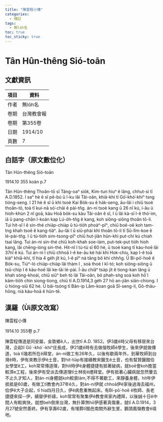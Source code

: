 ```yaml
---
title: "陳雲程小傳"
categories:
  - 傳記
tags:
  - 無lo̍h名
toc: true
toc_sticky: true
---
```


# Tân Hûn-thêng Sió-toān

## 文獻資訊

| 項目 | 資料 |
|---|---|
| 作者 | 無lo̍h名 |
| 卷期 | 台灣教會報 |
| 卷期 | 第355卷 |
| 日期 | 1914/10 |
| 頁數 | 7 |

## 白話字（原文數位化）

Tân Hûn-thêng Sió-toān

1914.10 355 koàn p.7

Tân Hûn-thêng Thoân-tō sī Tâng-oaⁿ sio̍k, Kim-tun hiuⁿ ê lâng, chhut-sì tī A.D.1852. I saⁿ hè ê sî pē-bú ū î-ku lâi Tâi-oân, khiā-khí tī Gō͘-khó͘-khiⁿ tsng tióng-seng. I 21 hè ê sî ū khì tsoè Kai Bo̍k-su ê ha̍k-seng, āu-lâi i chiū tsoè thoân-tō, toà tī kuí-nā só͘-chāi ê pài-tn̂g. án-ni tsoè kang ū 26 nî kú, í-āu ū hioh-khùn 2 nî goā, kàu Hoâ bo̍k-su kàu Tâi-oân ê sî, I ū lâi kà-sī I-ê thó͘-im, iā ū pang-chān I-koán kap Lú-o̍h-tn̂g ê kang, koh siông-siông thoân tō-lí. Tuì hit-sî I ê sin-thé chia̍p-chia̍p ū tú-tio̍h phoàⁿ-pīⁿ, chiū boē-oē koh tam-tng khah tsoē ê kang-tiâⁿ. āu-lâi I ū siū-phài khì thoân tō-lí tī Sū-lîm-koe ê lé-pài-tn̂g. I ū tú-tio̍h sim-tsong-pīⁿ chiū hut-jiân hūn-khì put-chí kú chiah tsai lâng. Tuì án-ni sin-thé chiū koh-khah soe-lám, put-tek-put tio̍h hioh kang, lâi chēng-ióng sin-thé. Hit-nî I tú-tú sī 60 hè, ū tsoè kang tī kàu-hoē lāi 37nî ê kú. Tuì án-ni I chiū chhoā I-ê ke-āu kè hái khì Hok-chiu, kap I-ê toā kiáⁿ khiā-khí, tī hia 4 ge̍h ji̍t kú, I-ê pīⁿ ná tāng bô khí chhn̂g. Ū Bí-pō͘-hoē ê Bo̍k-su, Tiúⁿ-ló chia̍p-chia̍p lâi thàm I , soà thoè I kî-tó; koh siông-siông ū tsū-chi̍p I ê kàu-hoē lâi ke-lāi lé-pài. Í-āu chiâⁿ tsa̍p ji̍t ê tiong-kan lâng ū khah sóng-khoài, chiū siūⁿ beh tò lâi Tâi-oân, bô phah-sǹg soà koh hō͘ I kám-tio̍h chin siong-tiong, chiū tī A.D.1914,3 ge̍h 27 hō an-jiân siān-chiong. I ū hióng-siū 62 hè. Ū bâi-tsòng tī Bân-ip Lâm-koan goā Sî-seng-lí, Gô-thâu-hōng, niá kàu-hoā ê hûn-tē.

## 漢羅（Ùi原文改寫）

陳雲程小傳

1914.10 355卷 p.7

陳雲程傳道是同安屬，金敦鄉ê人，出世tī A.D. 1852。伊3歲ê時父母有移居來台灣，企起tī Gō͘ -khó͘ -khiⁿ庄長成，伊21歲ê時有去做偕牧師ê學生，後來伊就做傳道，toà tī幾若所在ê拜堂，án-ni做工有26年久，以後有歇兩年外，到華牧師到台灣ê時，伊有來教示伊ê土音，對hit-tia̍p有接續教宋醫生ê土音，也有幫贊醫館佮女學堂ê工，koh常常傳道理，對hit時伊ê身體捷捷有抵著破病，就boē會koh擔當較濟e工程，後來伊有受派去傳道理tī士林街ê禮拜堂。伊有抵著心臟病就忽然暈去不止久才知人，對án-ni身體就koh較衰lám,不得不著歇工，來靜養身體，hit年伊抵抵是60歲，有做工tī教會內37年ê久，對án-ni伊就 chhoā伊ê家後過海去福州，佮伊ê大子企起，tī hia四月日久，伊ê病愈重無起床。有Bí-pō͘-hoē ê牧師、長老捷捷來探--伊，續替伊祈禱，koh常常有聚集伊ê教會來家內禮拜，以後誠十日ê中間人有較爽快，就想beh倒來台灣，無扑算煞hō͘伊感著真傷重，就tī A.D.1914，3月27號安然善終。伊有享壽62歲，有埋葬tī閩邑南關外辭生里，鵝頭鳳嶺教會ê墳地。
